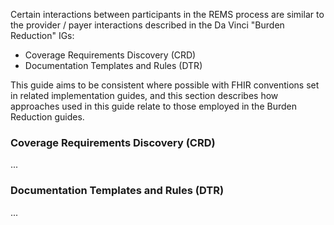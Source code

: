 Certain interactions between participants in the REMS process are similar to the provider / payer interactions described in the Da Vinci "Burden Reduction" IGs:

- Coverage Requirements Discovery (CRD)
- Documentation Templates and Rules (DTR)

This guide aims to be consistent where possible with FHIR conventions set in related implementation guides, and this section describes how approaches used in this guide relate to those employed in the Burden Reduction guides.

### Coverage Requirements Discovery (CRD)
...

### Documentation Templates and Rules (DTR)
...


<p></p>